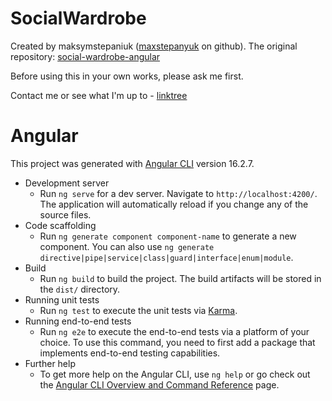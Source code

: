 # SocialWardrobe

Created by maksymstepaniuk ([maxstepanyuk](https://github.com/maxstepanyuk) on github). The original repository:  [social-wardrobe-angular](https://github.com/maxstepanyuk/social-wardrobe-angular)

Before using this in your own works, please ask me first.

Contact me or see what I'm up to - [linktree](https://linktr.ee/purpexe)


# Angular

This project was generated with [Angular CLI](https://github.com/angular/angular-cli) version 16.2.7.

- Development server
    - Run `ng serve` for a dev server. Navigate to `http://localhost:4200/`. The application will automatically reload if you change any of the source files.
- Code scaffolding
    - Run `ng generate component component-name` to generate a new component. You can also use `ng generate directive|pipe|service|class|guard|interface|enum|module`.
- Build
    - Run `ng build` to build the project. The build artifacts will be stored in the `dist/` directory.
- Running unit tests
    - Run `ng test` to execute the unit tests via [Karma](https://karma-runner.github.io).
- Running end-to-end tests
    - Run `ng e2e` to execute the end-to-end tests via a platform of your choice. To use this command, you need to first add a package that implements end-to-end testing capabilities.
- Further help
    - To get more help on the Angular CLI, use `ng help` or go check out the [Angular CLI Overview and Command Reference](https://angular.io/cli) page.